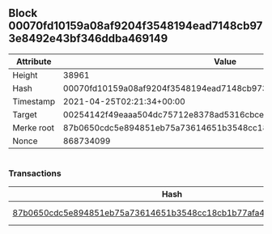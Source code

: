 ## Block 00070fd10159a08af9204f3548194ead7148cb973e8492e43bf346ddba469149

Attribute | Value
--- | ---
Height | 38961
Hash | 00070fd10159a08af9204f3548194ead7148cb973e8492e43bf346ddba469149
Timestamp | 2021-04-25T02:21:34+00:00
Target | 00254142f49eaaa504dc75712e8378ad5316cbcead634704b3734b6271167cc4
Merke root | 87b0650cdc5e894851eb75a73614651b3548cc18cb1b77afa4e15c74f47240fc
Nonce | 868734099

```

```

### Transactions

Hash | Amount
--- | ---
[87b0650cdc5e894851eb75a73614651b3548cc18cb1b77afa4e15c74f47240fc](87b0650cdc5e894851eb75a73614651b3548cc18cb1b77afa4e15c74f47240fc.md) | 10.00000000 SKEPTI 
